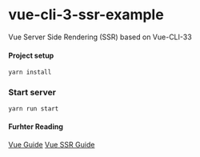 # vue-cli-3-ssr-example

Vue Server Side Rendering (SSR) based on Vue-CLI-33

#### Project setup
```
yarn install
```

### Start server
```
yarn run start
```

#### Furhter Reading

[Vue Guide](https://vuejs.org/v2/guide/)
[Vue SSR Guide](https://ssr.vuejs.org/guide/)